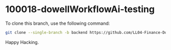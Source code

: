 # 100018-dowellWorkflowAi-testing

To clone this branch, use the following command:

```bash
git clone --single-branch -b backend https://github.com/LL04-Finance-Dowell/100018-dowellWorkflowAi-testing.git
```
Happy Hacking.
